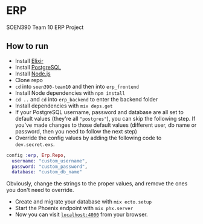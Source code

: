 # ERP
SOEN390 Team 10 ERP Project

## How to run
- Install [Elixir](https://elixir-lang.org/install.html)
- Install [PostgreSQL](https://www.enterprisedb.com/downloads/postgres-postgresql-downloads)
- Install [Node.js](https://nodejs.org/en/download/)
- Clone repo
- `cd` into `soen390-team10` and then into `erp_frontend`
- Install Node dependencies with `npm install`
- `cd ..` and `cd` into `erp_backend` to enter the backend folder
- Install dependencies with `mix deps.get`
- If your PostgreSQL username, password and database are all set to default values (they're all `"postgres"`), you can skip the following step. If you've made changes to those default values (different user, db name or password, then you need to follow the next step)
- Override the config values by adding the following code to `dev.secret.exs`.
```elixir
config :erp, Erp.Repo,
  username: "custom_username",
  password: "custom_password",
  database: "custom_db_name"
```
Obviously, change the strings to the proper values, and remove the ones you don't need to override.
- Create and migrate your database with `mix ecto.setup`
- Start the Phoenix endpoint with `mix phx.server`
- Now you can visit [`localhost:4000`](http://localhost:4000) from your browser.